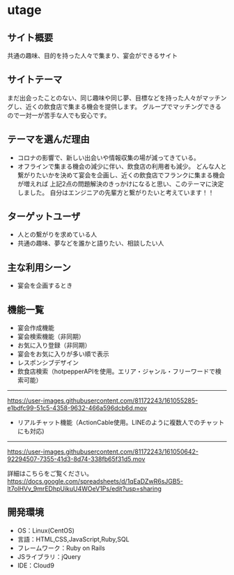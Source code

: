 # utage

## サイト概要
共通の趣味、目的を持った人々で集まり、宴会ができるサイト

## サイトテーマ
まだ出会ったことのない、同じ趣味や同じ夢、目標などを持った人々がマッチングし、近くの飲食店で集まる機会を提供します。
グループでマッチングできるので一対一が苦手な人でも安心です。

## テーマを選んだ理由
- コロナの影響で、新しい出会いや情報収集の場が減ってきている。
- オフラインで集まる機会の減少に伴い、飲食店の利用者も減少。
どんな人と繋がりたいかを決めて宴会を企画し、近くの飲食店でフランクに集まる機会が増えれば
上記2点の問題解決のきっかけになると思い、このテーマに決定しました。
自分はエンジニアの先輩方と繋がりたいと考えています！！

## ターゲットユーザ
- 人との繋がりを求めている人
- 共通の趣味、夢などを誰かと語りたい、相談したい人

## 主な利用シーン
- 宴会を企画するとき

## 機能一覧
- 宴会作成機能
- 宴会検索機能（非同期）
- お気に入り登録（非同期）
- 宴会をお気に入りが多い順で表示
- レスポンシブデザイン
- 飲食店検索（hotpepperAPIを使用。エリア・ジャンル・フリーワードで検索可能）
---
https://user-images.githubusercontent.com/81172243/161055285-e1bdfc99-51c5-4358-9632-466a596dcb6d.mov
- リアルチャット機能（ActionCable使用。LINEのように複数人でのチャットにも対応)
---
https://user-images.githubusercontent.com/81172243/161050642-92294507-7355-41d3-8d74-338fb65f31d5.mov

詳細はこちらをご覧ください。
https://docs.google.com/spreadsheets/d/1qEaDZwR6sJGB5-lt7olHVv_9mrEDhpUikuU4WOeV1Ps/edit?usp=sharing

## 開発環境
- OS：Linux(CentOS)
- 言語：HTML,CSS,JavaScript,Ruby,SQL
- フレームワーク：Ruby on Rails
- JSライブラリ：jQuery
- IDE：Cloud9
